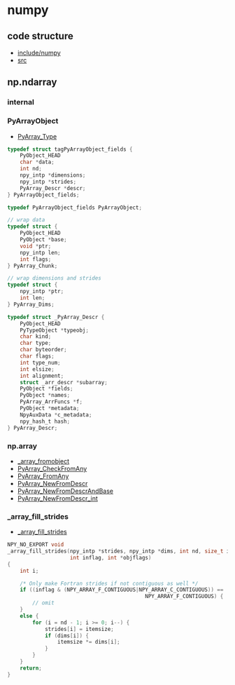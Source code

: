 # numpy

## code structure

- [include/numpy](https://github.com/numpy/numpy/tree/master/numpy/core/include/numpy)
- [src](https://github.com/numpy/numpy/tree/master/numpy/core/src)

## np.ndarray

### internal

### PyArrayObject

- [PyArray_Type](https://github.com/numpy/numpy/blob/master/numpy/core/src/multiarray/arrayobject.c#L1780)

```c
typedef struct tagPyArrayObject_fields {
    PyObject_HEAD
    char *data;
    int nd;
    npy_intp *dimensions;
    npy_intp *strides;
    PyArray_Descr *descr;
} PyArrayObject_fields;

typedef PyArrayObject_fields PyArrayObject;
```

```c
// wrap data
typedef struct {
    PyObject_HEAD
    PyObject *base;
    void *ptr;
    npy_intp len;
    int flags;
} PyArray_Chunk;
```

```c
// wrap dimensions and strides
typedef struct {
    npy_intp *ptr;
    int len;
} PyArray_Dims;
```

```c
typedef struct _PyArray_Descr {
    PyObject_HEAD
    PyTypeObject *typeobj;
    char kind;
    char type;
    char byteorder;
    char flags;
    int type_num;
    int elsize;
    int alignment;
    struct _arr_descr *subarray;
    PyObject *fields;
    PyObject *names;
    PyArray_ArrFuncs *f;
    PyObject *metadata;
    NpyAuxData *c_metadata;
    npy_hash_t hash;
} PyArray_Descr;
```

### np.array

- [_array_fromobject](https://github.com/numpy/numpy/blob/master/numpy/core/src/multiarray/multiarraymodule.c#L1575)
- [PyArray_CheckFromAny](https://github.com/numpy/numpy/blob/master/numpy/core/src/multiarray/ctors.c#L1974)
- [PyArray_FromAny](https://github.com/numpy/numpy/blob/master/numpy/core/src/multiarray/ctors.c#L1793)
- [PyArray_NewFromDescr](https://github.com/numpy/numpy/blob/master/numpy/core/src/multiarray/ctors.c#L1162)
- [PyArray_NewFromDescrAndBase](https://github.com/numpy/numpy/blob/master/numpy/core/src/multiarray/ctors.c#L1176)
- [PyArray_NewFromDescr_int](https://github.com/numpy/numpy/blob/master/numpy/core/src/multiarray/ctors.c#L909)

### _array_fill_strides

- [_array_fill_strides](https://github.com/numpy/numpy/blob/master/numpy/core/src/multiarray/ctors.c#L4011)

```c
NPY_NO_EXPORT void
_array_fill_strides(npy_intp *strides, npy_intp *dims, int nd, size_t itemsize,
                    int inflag, int *objflags)
{
    int i;

    /* Only make Fortran strides if not contiguous as well */
    if ((inflag & (NPY_ARRAY_F_CONTIGUOUS|NPY_ARRAY_C_CONTIGUOUS)) ==
                                            NPY_ARRAY_F_CONTIGUOUS) {
        // omit
    }
    else {
        for (i = nd - 1; i >= 0; i--) {
            strides[i] = itemsize;
            if (dims[i]) {
                itemsize *= dims[i];
            }
        }
    }
    return;
}
```
